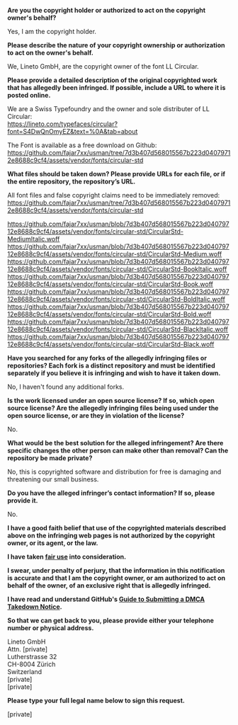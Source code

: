 **Are you the copyright holder or authorized to act on the copyright owner's behalf?**

Yes, I am the copyright holder.

**Please describe the nature of your copyright ownership or authorization to act on the owner's behalf.**

We, Lineto GmbH, are the copyright owner of the font LL Circular.

**Please provide a detailed description of the original copyrighted work that has allegedly been infringed. If possible, include a URL to where it is posted online.**

We are a Swiss Typefoundry and the owner and sole distributer of LL Circular:  
https://lineto.com/typefaces/circular?font=S4DwQnOmyEZ&text=%0A&tab=about

The Font is available as a free download on Github: https://github.com/fajar7xx/usman/tree/7d3b407d568015567b223d04079712e8688c9cf4/assets/vendor/fonts/circular-std

**What files should be taken down? Please provide URLs for each file, or if the entire repository, the repository’s URL.**

All font files and false copyright claims need to be immediately removed:  
https://github.com/fajar7xx/usman/tree/7d3b407d568015567b223d04079712e8688c9cf4/assets/vendor/fonts/circular-std

https://github.com/fajar7xx/usman/blob/7d3b407d568015567b223d04079712e8688c9cf4/assets/vendor/fonts/circular-std/CircularStd-MediumItalic.woff  
https://github.com/fajar7xx/usman/blob/7d3b407d568015567b223d04079712e8688c9cf4/assets/vendor/fonts/circular-std/CircularStd-Medium.woff  
https://github.com/fajar7xx/usman/blob/7d3b407d568015567b223d04079712e8688c9cf4/assets/vendor/fonts/circular-std/CircularStd-BookItalic.woff  
https://github.com/fajar7xx/usman/blob/7d3b407d568015567b223d04079712e8688c9cf4/assets/vendor/fonts/circular-std/CircularStd-Book.woff  
https://github.com/fajar7xx/usman/blob/7d3b407d568015567b223d04079712e8688c9cf4/assets/vendor/fonts/circular-std/CircularStd-BoldItalic.woff  
https://github.com/fajar7xx/usman/blob/7d3b407d568015567b223d04079712e8688c9cf4/assets/vendor/fonts/circular-std/CircularStd-Bold.woff  
https://github.com/fajar7xx/usman/blob/7d3b407d568015567b223d04079712e8688c9cf4/assets/vendor/fonts/circular-std/CircularStd-BlackItalic.woff  
https://github.com/fajar7xx/usman/blob/7d3b407d568015567b223d04079712e8688c9cf4/assets/vendor/fonts/circular-std/CircularStd-Black.woff

**Have you searched for any forks of the allegedly infringing files or repositories? Each fork is a distinct repository and must be identified separately if you believe it is infringing and wish to have it taken down.**

No, I haven't found any additional forks.

**Is the work licensed under an open source license? If so, which open source license? Are the allegedly infringing files being used under the open source license, or are they in violation of the license?**

No.

**What would be the best solution for the alleged infringement? Are there specific changes the other person can make other than removal? Can the repository be made private?**

No, this is copyrighted software and distribution for free is damaging and threatening our small business.

**Do you have the alleged infringer’s contact information? If so, please provide it.**

No.

**I have a good faith belief that use of the copyrighted materials described above on the infringing web pages is not authorized by the copyright owner, or its agent, or the law.**

**I have taken <a href="https://www.lumendatabase.org/topics/22">fair use</a> into consideration.**

**I swear, under penalty of perjury, that the information in this notification is accurate and that I am the copyright owner, or am authorized to act on behalf of the owner, of an exclusive right that is allegedly infringed.**

**I have read and understand GitHub's <a href="https://docs.github.com/articles/guide-to-submitting-a-dmca-takedown-notice/">Guide to Submitting a DMCA Takedown Notice</a>.**

**So that we can get back to you, please provide either your telephone number or physical address.**

Lineto GmbH  
Attn. [private]  
Lutherstrasse 32  
CH-8004 Zürich  
Switzerland  
[private]  
[private]

**Please type your full legal name below to sign this request.**

[private]

